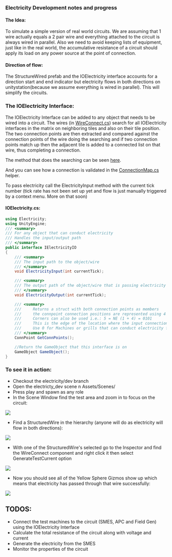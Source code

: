 ### Electricity Development notes and progress

#### The Idea:

To simulate a simple version of real world circuits. We are assuming that 1 wire actually equals a 2 pair wire and everything attached to the circuit is always wired in parallel. Also we need to avoid keeping lists of equipment, just like in the real world, the accumulative resistance of a circuit should apply its load on any power source at the point of connection. 

#### Direction of flow:
 
The StructureWired prefab and the IOElectricity interface accounts for a direction start and end indicator but electricity flows in both directions on unitystation(because we assume everything is wired in parallel). This will simplify the circuits.

### The IOElectricity Interface:

The IOElectricity Interface can be added to any object that needs to be wired into a circuit. The wires (in [WireConnect.cs](https://github.com/unitystation/unitystation/blob/electricity/dev/UnityProject/Assets/Scripts/Electricity/Wire/WireConnect.cs)) search for all IOElectricity interfaces in the matrix on neighboring tiles and also on their tile position. The two connection points are then extracted and compared against the connection points of the wire doing the searching and if two connection points match up then the adjacent tile is added to a connected list on that wire, thus completing a connection.

The method that does the searching can be seen [here](https://github.com/unitystation/unitystation/blob/adfab36e750121377570d8b110c384d7472e827d/UnityProject/Assets/Scripts/Electricity/Wire/WireConnect.cs#L38).

And you can see how a connection is validated in the [ConnectionMap.cs](https://github.com/unitystation/unitystation/blob/electricity/dev/UnityProject/Assets/Scripts/Electricity/ConnectionMap.cs) helper.

To pass electricity call the ElectricityInput method with the current tick number (tick rate has not been set up yet and flow is just manually triggered by a context menu. More on that soon)

#### IOElectricity.cs:
```cs
using Electricity;
using UnityEngine;
/// <summary>
/// For any object that can conduct electricity
/// Handles the input/output path
/// </summary>
public interface IElectricityIO
{
	/// <summary>
	/// The input path to the object/wire
	/// </summary>
	void ElectricityInput(int currentTick);

	/// <summary>
	/// The output path of the object/wire that is passing electricity through it
	/// </summary>
	void ElectricityOutput(int currentTick);

	/// <summary>
	///     Returns a struct with both connection points as members
	///     the connpoint connection positions are represented using 4 bits to indicate N S E W - 1 2 4 8
	///     Corners can also be used i.e.: 5 = NE (1 + 4) = 0101
	///     This is the edge of the location where the input connection enters the turf
	///     Use 0 for Machines or grills that can conduct electricity from being placed ontop of any wire configuration
	/// </summary>
	ConnPoint GetConnPoints();

	//Return the GameObject that this interface is on
	GameObject GameObject();
}
```
### To see it in action:

 - Checkout the electricity/dev branch
 - Open the electricty_dev scene n Assets/Scenes/
 - Press play and spawn as any role
 - In the Scene Window find the test area and zoom in to focus on the circuit:

![](https://i.imgur.com/3zovOjo.png)

 - Find a StructuredWire in the hierarchy (anyone will do as electricity will flow in both directions):

![](https://i.imgur.com/oBdnFhw.png)

 - With one of the StructuredWire's selected go to the Inspector and find the WireConnect component and right click it then select GenerateTestCurrent option

![](https://i.imgur.com/DKp1lT6.png)

 - Now you should see all of the Yellow Sphere Gizmos show up which means that electricity has passed through that wire successfully:

 ![](https://i.imgur.com/1Di2EWJ.png)


## TODOS:
 
 - Connect the test machines to the circuit (SMES, APC and Field Gen) using the IOElectricity Interface
 - Calculate the total resistance of the circuit along with voltage and current
 - Generate the electricity from the SMES
 - Monitor the properties of the circuit





